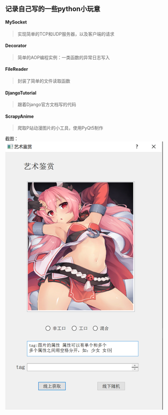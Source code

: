 ## 记录自己写的一些python小玩意

#### MySocket
> 实现简单的TCP和UDP服务器，以及客户端的请求

#### Decorator
> 简单的AOP编程实例：一类函数的异常日志写入

#### FileReader
> 封装了简单的文件读取函数

#### DjangoTutorial
> 跟着Django官方文档写的代码
 
#### ScrapyAnime
> 爬取P站动漫图片的小工具，使用PyQt5制作
> 
截图：
![img.png](ScrapyAnime/img.png)